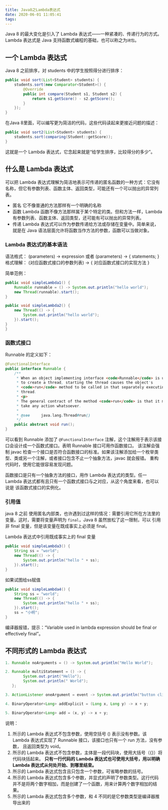 ```yaml
---
title: Java8之Lambda表达式
date: 2020-06-01 11:05:41
tags:
---
```


Java 8 的最大变化是引入了 Lambda 表达式——一种紧凑的、传递行为的方式。Lambda 表达式是 Java 支持函数式编程的基础，也可以称之为`闭包`。

## 一个 Lambda 表达式

Java 8 之前排序，对 students 中的学生按照得分进行排序：

```Java
public void sort(List<Student> students) {
    students.sort(new Comparator<Student>() {
        @Override
        public int compare(Student s1, Student s2) {
            return s1.getScore() - s2.getScore();
        }
    });
}
```

在Java 8里面，可以编写更为简洁的代码，这些代码读起来更接近问题的描述：

```Java
public void sort2(List<Student> students) {
    students.sort(comparing(Student::getScore));
}
```

这就是一个 Lambda 表达式，它念起来就是“给学生排序，比较得分的多少”。

## 什么是 Lambda 表达式

可以把 Lambda 表达式理解为简洁地表示可传递的匿名函数的一种方式：它没有名称，但它有参数列表、函数主体、返回类型，可能还有一个可以抛出的异常列表。

* 匿名
  它不像普通的方法那样有一个明确的名称
* 函数
  Lambda 函数不像方法那样属于某个特定的类。但和方法一样，Lambda 有参数列表、函数主体、返回类型，还可能有可以抛出的异常列表。
* 传递
  Lambda 表达式可以作为参数传递给方法或存储在变量中。简单来说，就是在 Java 语法层面允许将函数当作方法的参数，函数可以当做对象。

### Lambda 表达式的基本语法

语法格式：
(parameters) -> expression 或者 (parameters) -> { statements; }
格式理解：
(对应函数式接口的参数列表) -> { 对应函数式接口的实现方法 }

简单范例：

```Java
public void simpleLambda1() {
    Runnable runnable = () -> System.out.println("hello world");
    new Thread(runnable).start();
}
```

```Java
public void simpleLambda2() {
    new Thread(() -> {
        System.out.println("hello world");
    }).start();
}
}
```

### 函数式接口

Runnable 的定义如下：

```Java
@FunctionalInterface
public interface Runnable {
    /**
     * When an object implementing interface <code>Runnable</code> is used
     * to create a thread, starting the thread causes the object's
     * <code>run</code> method to be called in that separately executing
     * thread.
     * <p>
     * The general contract of the method <code>run</code> is that it may
     * take any action whatsoever.
     *
     * @see     java.lang.Thread#run()
     */
    public abstract void run();
}
```

可以看到 Runnable 添加了 `@FunctionalInterface` 注解，这个注解用于表示该接口会设计成一个函数式接口。表明 Runnable 接口可用作函数接口。
该注解会强制 javac 检查一个接口是否符合函数接口的标准。如果该注解添加给一个枚举类型、类或另一个注解，或者接口包含不止一个抽象方法，javac 就会报错。
重构代码时，使用它能很容易发现问题。

函数接口是只有一个抽象方法的接口，用作 Lambda 表达式的类型。任一 Lambda 表达式都有且只有一个函数式接口与之对应，从这个角度来看，也可以说是
该函数式接口的实例化。

### 引用值

java 8 之前 使用匿名内部类，也许遇到过这样的情况：需要引用它所在方法里的变量。这时，需要将变量声明为 `final`，Java 8 虽然放松了这一限制，可以
引用非 final 变量，但是该变量在既成事实上必须是 final。

Lambda 表达式中引用既成事实上的 final 变量

```Java
public void simpleLambda3() {
    String ss = "world";
    new Thread(() -> {
        System.out.println("hello " + ss);
    }).start();
}
```

如果试图给ss赋值

```Java
public void simpleLambda4() {
    String ss = "world";
    new Thread(() -> {
        System.out.println("hello " + ss);
    }).start();
    ss = "小明";
}
```

编译器报错，提示：“Variable used in lambda expression should be final or effectively final”。

## 不同形式的 Lambda 表达式

``` Java
1. Runnable noArguments = () -> System.out.println("Hello World");

2. Runnable multiStatement = () -> {
        System.out.print("Hello");
        System.out.println(" World");
   };

3. ActionListener oneArgument = event -> System.out.println("button clicked");

4. BinaryOperator<Long> addExplicit = (Long x, Long y) -> x + y;

5. BinaryOperator<Long> add = (x, y) -> x + y;
```

说明：

1. 所示的 Lambda 表达式不包含参数，使用空括号 () 表示没有参数。该 Lambda 表达式实现了 Runnable 接口，该接口也只有一个 run 方法，没有参数，
   且返回类型为 void。
2. 所示的 Lambda 表达式不包含参数，主体是一段代码块，使用大括号（{}）将代码块括起来。
   **只有一行代码的 Lambda 表达式也可使用大括号，用以明确 Lambda 表达式从何处开始、到哪里结束。**
3. 所示的 Lambda 表达式包含且只包含一个参数，可省略参数的括号。
4. 所示的 Lambda 表达式包含多个参数，并显式的声明了参数类型。这行代码并不是将两个数字相加，而是创建了一个函数，用来计算两个数字相加的结果。
5. 所示的 Lambda 表达式包含多个参数，和 4 不同的是它参数类型是编译器推导出来的
